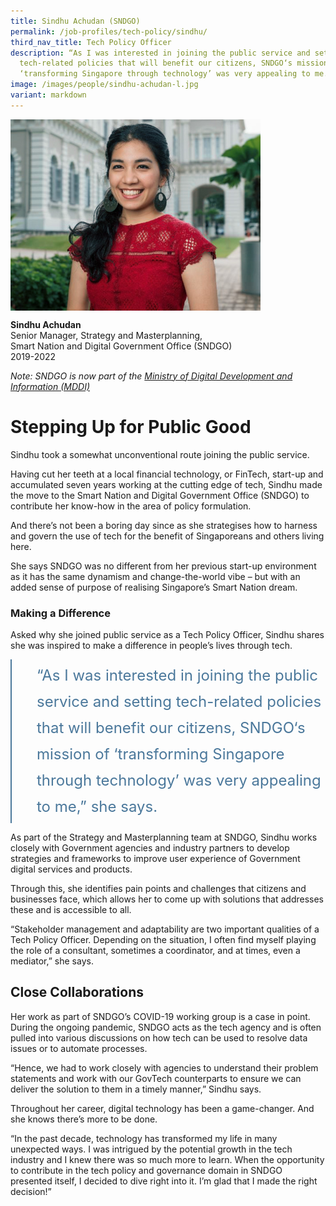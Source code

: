 ```yaml
---
title: Sindhu Achudan (SNDGO)
permalink: /job-profiles/tech-policy/sindhu/
third_nav_title: Tech Policy Officer
description: “As I was interested in joining the public service and setting
  tech-related policies that will benefit our citizens, SNDGO‘s mission of
  ‘transforming Singapore through technology’ was very appealing to me.”
image: /images/people/sindhu-achudan-l.jpg
variant: markdown
---
```

<img src="/images/people/sindhu-achudan-l.jpg" alt="Sindhu Achudan" style="width:400px;" align="left">
<br clear="left">

**Sindhu Achudan**<br>
Senior Manager, Strategy and Masterplanning,<br>
Smart Nation and Digital Government Office (SNDGO)<br>
2019-2022<br>

*Note: SNDGO is now part of the [Ministry of Digital Development and Information (MDDI)](https:///mddi.gov.sg)*<br>


# Stepping Up for Public Good

Sindhu took a somewhat unconventional route joining the public service.

Having cut her teeth at a local financial technology, or FinTech, start-up and accumulated seven years working at the cutting edge of tech, Sindhu made the move to the Smart Nation and Digital Government Office (SNDGO) to contribute her know-how in the area of policy formulation.

And there’s not been a boring day since as she strategises how to harness and govern the use of tech for the benefit of Singaporeans and others living here. 

She says SNDGO was no different from her previous start-up environment as it has the same dynamism and change-the-world vibe – but with an added sense of purpose of realising Singapore’s Smart Nation dream. 
	
### Making a Difference

Asked why she joined public service as a Tech Policy Officer, Sindhu shares she was inspired to make a difference in people’s lives through tech. 

<div style="font-size:24px; font-weight: 400; line-height: 1.75; color: #4B789B; padding: 5px 0px 5px 40px; margin-left: 0; border-left: 2px solid">“As I was interested in joining the public service and setting tech-related policies that will benefit our citizens, SNDGO‘s mission of ‘transforming Singapore through technology’ was very appealing to me,” she says.</div>

As part of the Strategy and Masterplanning team at SNDGO, Sindhu works closely with Government agencies and industry partners to develop strategies and frameworks to improve user experience of Government digital services and products.

Through this, she identifies pain points and challenges that citizens and businesses face, which allows her to come up with solutions that addresses these and is accessible to all. 

“Stakeholder management and adaptability are two important qualities of a Tech Policy Officer. Depending on the situation, I often find myself playing the role of a consultant, sometimes a coordinator, and at times, even a mediator,” she says.

## Close Collaborations

Her work as part of SNDGO’s COVID-19 working group is a case in point. During the ongoing pandemic, SNDGO acts as the tech agency and is often pulled into various discussions on how tech can be used to resolve data issues or to automate processes.

“Hence, we had to work closely with agencies to understand their problem statements and work with our GovTech counterparts to ensure we can deliver the solution to them in a timely manner,” Sindhu says.

Throughout her career, digital technology has been a game-changer. And she knows there’s more to be done.

“In the past decade, technology has transformed my life in many unexpected ways. I was intrigued by the potential growth in the tech industry and I knew there was so much more to learn. When the opportunity to contribute in the tech policy and governance domain in SNDGO presented itself, I decided to dive right into it. I’m glad that I made the right decision!”
